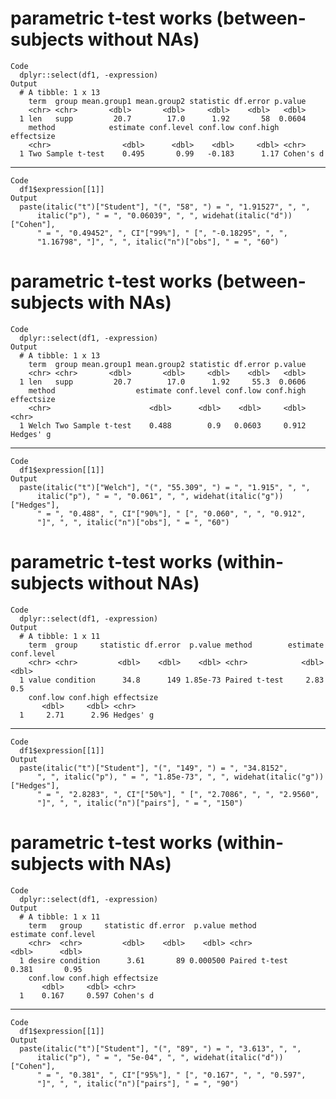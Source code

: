 # parametric t-test works (between-subjects without NAs)

    Code
      dplyr::select(df1, -expression)
    Output
      # A tibble: 1 x 13
        term  group mean.group1 mean.group2 statistic df.error p.value
        <chr> <chr>       <dbl>       <dbl>     <dbl>    <dbl>   <dbl>
      1 len   supp         20.7        17.0      1.92       58  0.0604
        method            estimate conf.level conf.low conf.high effectsize
        <chr>                <dbl>      <dbl>    <dbl>     <dbl> <chr>     
      1 Two Sample t-test    0.495       0.99   -0.183      1.17 Cohen's d 

---

    Code
      df1$expression[[1]]
    Output
      paste(italic("t")["Student"], "(", "58", ") = ", "1.91527", ", ", 
          italic("p"), " = ", "0.06039", ", ", widehat(italic("d"))["Cohen"], 
          " = ", "0.49452", ", CI"["99%"], " [", "-0.18295", ", ", 
          "1.16798", "]", ", ", italic("n")["obs"], " = ", "60")

# parametric t-test works (between-subjects with NAs)

    Code
      dplyr::select(df1, -expression)
    Output
      # A tibble: 1 x 13
        term  group mean.group1 mean.group2 statistic df.error p.value
        <chr> <chr>       <dbl>       <dbl>     <dbl>    <dbl>   <dbl>
      1 len   supp         20.7        17.0      1.92     55.3  0.0606
        method                  estimate conf.level conf.low conf.high effectsize
        <chr>                      <dbl>      <dbl>    <dbl>     <dbl> <chr>     
      1 Welch Two Sample t-test    0.488        0.9   0.0603     0.912 Hedges' g 

---

    Code
      df1$expression[[1]]
    Output
      paste(italic("t")["Welch"], "(", "55.309", ") = ", "1.915", ", ", 
          italic("p"), " = ", "0.061", ", ", widehat(italic("g"))["Hedges"], 
          " = ", "0.488", ", CI"["90%"], " [", "0.060", ", ", "0.912", 
          "]", ", ", italic("n")["obs"], " = ", "60")

# parametric t-test works (within-subjects without NAs)

    Code
      dplyr::select(df1, -expression)
    Output
      # A tibble: 1 x 11
        term  group     statistic df.error  p.value method        estimate conf.level
        <chr> <chr>         <dbl>    <dbl>    <dbl> <chr>            <dbl>      <dbl>
      1 value condition      34.8      149 1.85e-73 Paired t-test     2.83        0.5
        conf.low conf.high effectsize
           <dbl>     <dbl> <chr>     
      1     2.71      2.96 Hedges' g 

---

    Code
      df1$expression[[1]]
    Output
      paste(italic("t")["Student"], "(", "149", ") = ", "34.8152", 
          ", ", italic("p"), " = ", "1.85e-73", ", ", widehat(italic("g"))["Hedges"], 
          " = ", "2.8283", ", CI"["50%"], " [", "2.7086", ", ", "2.9560", 
          "]", ", ", italic("n")["pairs"], " = ", "150")

# parametric t-test works (within-subjects with NAs)

    Code
      dplyr::select(df1, -expression)
    Output
      # A tibble: 1 x 11
        term   group     statistic df.error  p.value method        estimate conf.level
        <chr>  <chr>         <dbl>    <dbl>    <dbl> <chr>            <dbl>      <dbl>
      1 desire condition      3.61       89 0.000500 Paired t-test    0.381       0.95
        conf.low conf.high effectsize
           <dbl>     <dbl> <chr>     
      1    0.167     0.597 Cohen's d 

---

    Code
      df1$expression[[1]]
    Output
      paste(italic("t")["Student"], "(", "89", ") = ", "3.613", ", ", 
          italic("p"), " = ", "5e-04", ", ", widehat(italic("d"))["Cohen"], 
          " = ", "0.381", ", CI"["95%"], " [", "0.167", ", ", "0.597", 
          "]", ", ", italic("n")["pairs"], " = ", "90")

